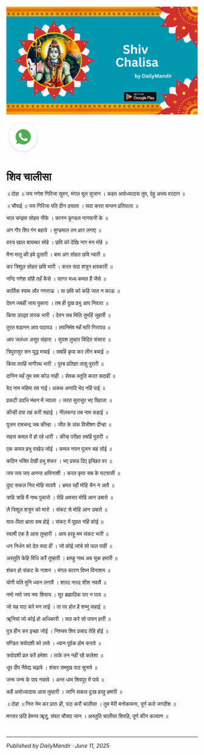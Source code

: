 <!-- Banner SVG -->
![Banner](https://raw.githubusercontent.com/anandwana001/content-repo/refs/heads/main/chalisa/shiv/shiv_chalisa_banner.png)

<!-- Share & WhatsApp icons as SVG -->
<a href="https://api.whatsapp.com/send?text=Check%20out%20this%20article%20in%20the%20Daily%20Mandir%20app%3A%20https%3A%2F%2Fwww.dailymandir.com%2Farticles%3FcontentUrl%3Dhttps%253A%252F%252Fraw.githubusercontent.com%252Fanandwana001%252Fcontent-repo%252Frefs%252Fheads%252Fmain%252Fchalisa%252Fshiv%252Fshiv_chalisa_hindi.md%26title%3DShiv%2520Chalisa">
  <img src="https://raw.githubusercontent.com/anandwana001/content-repo/refs/heads/main/assets/ic_wtsapp_share_rounded.svg" alt="WhatsApp"/>
</a>

<br>

# शिव चालीसा


॥ दोहा ॥
जय गणेश गिरिजा सुवन,
मंगल मूल सुजान ।
कहत अयोध्यादास तुम,
देहु अभय वरदान ॥

॥ चौपाई ॥
जय गिरिजा पति दीन दयाला ।
सदा करत सन्तन प्रतिपाला ॥

भाल चन्द्रमा सोहत नीके ।
कानन कुण्डल नागफनी के ॥

अंग गौर शिर गंग बहाये ।
मुण्डमाल तन क्षार लगाए ॥

वस्त्र खाल बाघम्बर सोहे ।
छवि को देखि नाग मन मोहे ॥

मैना मातु की हवे दुलारी ।
बाम अंग सोहत छवि न्यारी ॥

कर त्रिशूल सोहत छवि भारी ।
करत सदा शत्रुन क्षयकारी ॥

नन्दि गणेश सोहै तहँ कैसे ।
सागर मध्य कमल हैं जैसे ॥

कार्तिक श्याम और गणराऊ ।
या छवि को कहि जात न काऊ ॥

देवन जबहीं जाय पुकारा ।
तब ही दुख प्रभु आप निवारा ॥

किया उपद्रव तारक भारी ।
देवन सब मिलि तुमहिं जुहारी ॥

तुरत षडानन आप पठायउ ।
लवनिमेष महँ मारि गिरायउ ॥

आप जलंधर असुर संहारा ।
सुयश तुम्हार विदित संसारा ॥

त्रिपुरासुर सन युद्ध मचाई ।
सबहिं कृपा कर लीन बचाई ॥

किया तपहिं भागीरथ भारी ।
पुरब प्रतिज्ञा तासु पुरारी ॥

दानिन महँ तुम सम कोउ नाहीं ।
सेवक स्तुति करत सदाहीं ॥

वेद नाम महिमा तव गाई।
अकथ अनादि भेद नहिं पाई ॥

प्रकटी उदधि मंथन में ज्वाला ।
जरत सुरासुर भए विहाला ॥

कीन्ही दया तहं करी सहाई ।
नीलकण्ठ तब नाम कहाई ॥

पूजन रामचन्द्र जब कीन्हा ।
जीत के लंक विभीषण दीन्हा ॥

सहस कमल में हो रहे धारी ।
कीन्ह परीक्षा तबहिं पुरारी ॥

एक कमल प्रभु राखेउ जोई ।
कमल नयन पूजन चहं सोई ॥

कठिन भक्ति देखी प्रभु शंकर ।
भए प्रसन्न दिए इच्छित वर ॥

जय जय जय अनन्त अविनाशी ।
करत कृपा सब के घटवासी ॥

दुष्ट सकल नित मोहि सतावै ।
भ्रमत रहौं मोहि चैन न आवै ॥

त्राहि त्राहि मैं नाथ पुकारो ।
येहि अवसर मोहि आन उबारो ॥

लै त्रिशूल शत्रुन को मारो ।
संकट से मोहि आन उबारो ॥

मात-पिता भ्राता सब होई ।
संकट में पूछत नहिं कोई ॥

स्वामी एक है आस तुम्हारी ।
आय हरहु मम संकट भारी ॥

धन निर्धन को देत सदा हीं ।
जो कोई जांचे सो फल पाहीं ॥

अस्तुति केहि विधि करैं तुम्हारी ।
क्षमहु नाथ अब चूक हमारी ॥

शंकर हो संकट के नाशन ।
मंगल कारण विघ्न विनाशन ॥

योगी यति मुनि ध्यान लगावैं ।
शारद नारद शीश नवावैं ॥

नमो नमो जय नमः शिवाय ।
सुर ब्रह्मादिक पार न पाय ॥

जो यह पाठ करे मन लाई ।
ता पर होत है शम्भु सहाई ॥

ॠनियां जो कोई हो अधिकारी ।
पाठ करे सो पावन हारी ॥

पुत्र हीन कर इच्छा जोई ।
निश्चय शिव प्रसाद तेहि होई ॥

पण्डित त्रयोदशी को लावे ।
ध्यान पूर्वक होम करावे ॥

त्रयोदशी व्रत करै हमेशा ।
ताके तन नहीं रहै कलेशा ॥

धूप दीप नैवेद्य चढ़ावे ।
शंकर सम्मुख पाठ सुनावे ॥

जन्म जन्म के पाप नसावे ।
अन्त धाम शिवपुर में पावे ॥

कहैं अयोध्यादास आस तुम्हारी ।
जानि सकल दुःख हरहु हमारी ॥

॥ दोहा ॥
नित्त नेम कर प्रातः ही,
पाठ करौं चालीसा ।
तुम मेरी मनोकामना,
पूर्ण करो जगदीश ॥

मगसर छठि हेमन्त ॠतु,
संवत चौसठ जान ।
अस्तुति चालीसा शिवहि,
पूर्ण कीन कल्याण ॥

<br>

---

*Published by DailyMandir · June 11, 2025*


